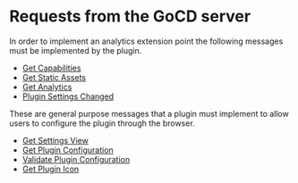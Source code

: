 # Requests from the GoCD server

In order to implement an analytics extension point the following messages must be implemented by the plugin.

* [Get Capabilities](#get-plugin-capabilities)
* [Get Static Assets](#get-static-assets)
* [Get Analytics](#get-analytics)
* [Plugin Settings Changed](#plugin-settings-changed)

These are general purpose messages that a plugin must implement to allow users to configure the plugin through the browser.

* [Get Settings View](#get-settings-view)
* [Get Plugin Configuration](#get-plugin-configuration)
* [Validate Plugin Configuration](#validate-plugin-configuration)
* [Get Plugin Icon](#get-plugin-icon)

